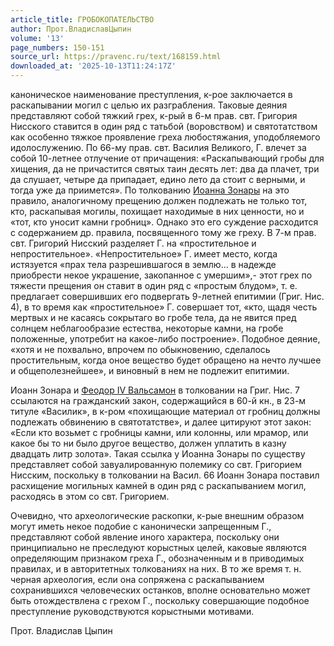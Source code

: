 ```yaml
---
article_title: ГРОБОКОПАТЕЛЬСТВО
author: Прот.ВладиславЦыпин
volume: '13'
page_numbers: 150-151
source_url: https://pravenc.ru/text/168159.html
downloaded_at: '2025-10-13T11:24:17Z'
---
```


каноническое наименование преступления, к-рое заключается в раскапывании могил с целью их разграбления. Таковые деяния представляют собой тяжкий грех, к-рый в 6-м прав. свт. Григория Нисского ставится в один ряд с татьбой (воровством) и святотатством как особенно тяжкое проявление греха любостяжания, уподобляемого идолослужению. По 66-му прав. свт. Василия Великого, Г. влечет за собой 10-летнее отлучение от причащения: «Раскапывающий гробы для хищения, да не причастится святых таин десять лет: два да плачет, три да слушает, четыре да припадает, едино лето да стоит с верными, и тогда уже да приимется». По толкованию [Иоанна Зонары](<https://pravenc.ru/text/Иоанн Зонара.html>) на это правило, аналогичному прещению должен подлежать не только тот, кто, раскапывая могилы, похищает находимые в них ценности, но и «тот, кто уносит камни гробниц». Однако это его суждение расходится с содержанием др. правила, посвященного тому же греху. В 7-м прав. свт. Григорий Нисский разделяет Г. на «простительное и непростительное». «Непростительное» Г. имеет место, когда истязуется «прах тела разрешившагося в землю… в надежде приобрести некое украшение, закопанное с умершим»,- этот грех по тяжести прещения он ставит в один ряд с «простым блудом», т. е. предлагает совершивших его подвергать 9-летней епитимии (Григ. Нис. 4), в то время как «простительное» Г. совершает тот, «кто, щадя честь мертвых и не касаясь сокрытаго во гробе тела, да не явится пред солнцем неблагообразие естества, некоторые камни, на гробе положенные, употребит на какое-либо построение». Подобное деяние, «хотя и не похвально, впрочем по обыкновению, сделалось простительным, когда оное вещество будет обращено на нечто лучшее и общеполезнейшее», и виновный в нем не подлежит епитимии.

Иоанн Зонара и [Феодор IV Вальсамон](<https://pravenc.ru/text/Феодор IV Вальсамон.html>) в толковании на Григ. Нис. 7 ссылаются на гражданский закон, содержащийся в 60-й кн., в 23-м титуле «Василик», в к-ром «похищающие материал от гробниц должны подлежать обвинению в святотатстве», и далее цитируют этот закон: «Если кто возьмет с гробницы камни, или колонны, или мрамор, или какое бы то ни было другое вещество, должен уплатить в казну двадцать литр золота». Такая ссылка у Иоанна Зонары по существу представляет собой завуалированную полемику со свт. Григорием Нисским, поскольку в толковании на Васил. 66 Иоанн Зонара поставил расхищение могильных камней в один ряд с раскапыванием могил, расходясь в этом со свт. Григорием.

Очевидно, что археологические раскопки, к-рые внешним образом могут иметь некое подобие с канонически запрещенным Г., представляют собой явление иного характера, поскольку они принципиально не преследуют корыстных целей, каковые являются определяющим признаком греха Г., обозначенным и в приводимых правилах, и в авторитетных толкованиях на них. В то же время т. н. черная археология, если она сопряжена с раскапыванием сохранившихся человеческих останков, вполне основательно может быть отождествлена с грехом Г., поскольку совершающие подобное преступление руководствуются корыстными мотивами.

Прот.  Владислав   Цыпин
